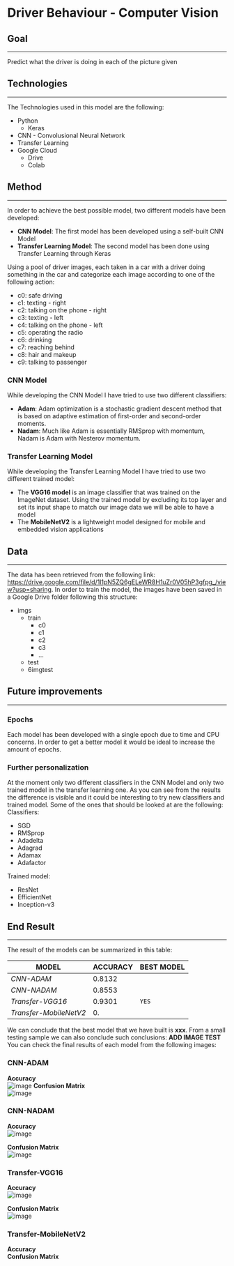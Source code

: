 # Driver Behaviour - Computer Vision
## Goal 
--- 
Predict what the driver is doing in each of the picture given
## Technologies
---
The Technologies used in this model are the following: 
- Python
    - Keras
- CNN - Convolusional Neural Network
- Transfer Learning 
- Google Cloud
    - Drive
    - Colab

## Method
---
In order to achieve the best possible model, two different models have been developed: 
- **CNN Model**: The first model has been developed using a self-built CNN Model
- **Transfer Learning Model**: The second model has been done using Transfer Learning through Keras

Using a pool of driver images, each taken in a car with a driver doing something in the car and categorize each image according to one of the following action: 
- c0: safe driving
- c1: texting - right
- c2: talking on the phone - right
- c3: texting - left
- c4: talking on the phone - left
- c5: operating the radio
- c6: drinking
- c7: reaching behind
- c8: hair and makeup
- c9: talking to passenger

### CNN Model
While developing the CNN Model I have tried to use two different classifiers: 
- **Adam**: Adam optimization is a stochastic gradient descent method that is based on adaptive estimation of first-order and second-order moments.
- **Nadam**: Much like Adam is essentially RMSprop with momentum, Nadam is Adam with Nesterov momentum.

### Transfer Learning Model
While developing the Transfer Learning Model I have tried to use two different trained model: 
- The **VGG16 model** is an image classifier that was trained on the ImageNet dataset. Using the trained model by excluding its top layer and set its input shape to match our image data we will be able to have a model
- The **MobileNetV2** is a lightweight model designed for mobile and embedded vision applications

## Data
---
The data has been retrieved from the following link: https://drive.google.com/file/d/1l1pN5ZQ6gELeWR8H1uZr0V05hP3gfpg_/view?usp=sharing. In order to train the model, the images have been saved in a Google Drive folder following this structure:
- imgs
  - train
    - c0
    - c1
    - c2
    - c3
    - ...
  - test
  - 6imgtest

## Future improvements
---
### Epochs 
Each model has been developed with a single epoch due to time and CPU concerns. In order to get a better model it would be ideal to increase the amount of epochs.
### Further personalization
At the moment only two different classifiers in the CNN Model and only two trained model in the transfer learning one. As you can see from the results the difference is visible and it could be interesting to try new classifiers and trained model. Some of the ones that should be looked at are the following:
Classifiers: 
- SGD
- RMSprop
- Adadelta
- Adagrad
- Adamax
- Adafactor

Trained model:
- ResNet
- EfficientNet
- Inception-v3


## End Result 
--- 
The result of the models can be summarized in this table: 

MODEL | ACCURACY | BEST MODEL
--- | --- | ---
*CNN-ADAM* | 0.8132 | 
*CNN-NADAM* | 0.8553 |
*Transfer-VGG16* | 0.9301 | `YES`
*Transfer-MobileNetV2* | 0. | 

We can conclude that the best model that we have built is **xxx**. From a small testing sample we can also conclude such conclusions: 
**ADD IMAGE TEST**
You can check the final results of each model from the following images:
### CNN-ADAM 
**Accuracy**  
![image](https://github.com/Niccoborg22/Computer-Vision-Driver/assets/114749413/f89fa424-ca16-49f3-a9d0-e08471e0f69e)
**Confusion Matrix**  
![image](https://github.com/Niccoborg22/Computer-Vision-Driver/assets/114749413/1cd60067-6dd5-4d4c-b9d0-9e22f48b7bd2)
### CNN-NADAM 
**Accuracy**  
![image](https://github.com/Niccoborg22/Computer-Vision-Driver/assets/114749413/0ca2d83c-04a1-487a-9a47-d404ad405aa4)

**Confusion Matrix**  
![image](https://github.com/Niccoborg22/Computer-Vision-Driver/assets/114749413/15de3e66-9f42-4cc0-b483-a7e5475cdc71)

### Transfer-VGG16
**Accuracy**  
![image](https://github.com/Niccoborg22/Computer-Vision-Driver/assets/114749413/ce261656-03e3-4a53-93e9-006a84d01226)

**Confusion Matrix**  
![image](https://github.com/Niccoborg22/Computer-Vision-Driver/assets/114749413/7974fed5-101c-4fb1-8762-36260b2787a5)

### Transfer-MobileNetV2
**Accuracy**  
**Confusion Matrix**  

